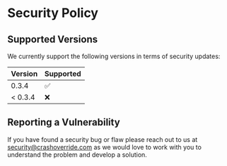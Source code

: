 # Security Policy

## Supported Versions

We currently support the following versions in terms of security updates:

| Version | Supported          |
| ------- | ------------------ |
| 0.3.4   | :white_check_mark: |
| < 0.3.4 | :x:                |

## Reporting a Vulnerability

If you have found a security bug or flaw please reach out to us at
[security@crashoverride.com](mailto:security@crashoverride.com) as
we would love to work with you to understand the problem and develop
a solution.
